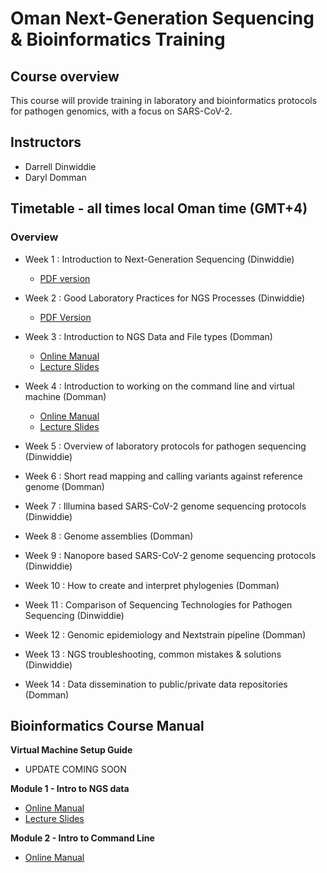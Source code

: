 # Oman Next-Generation Sequencing & Bioinformatics Training

## Course overview
This course will provide training in laboratory and bioinformatics protocols for pathogen genomics, with a focus on SARS-CoV-2.

## Instructors
- Darrell Dinwiddie
- Daryl Domman

## Timetable - all times local Oman time (GMT+4)
### Overview

- Week 1 : Introduction to Next-Generation Sequencing (Dinwiddie)
  - [PDF version](lectures/1_Introduction_to_Next_Gen_Sequencing.pdf)

- Week 2 : Good Laboratory Practices for NGS Processes (Dinwiddie)
  - [PDF Version](lectures/2_Good_Lab_Practices.pdf)

- Week 3 : Introduction to NGS Data and File types (Domman)
  - [Online Manual](manuals/01_Intro_to_NGS/module_Intro.md)
  - [Lecture Slides](lectures/3_Intro_to_NGS_Data.pdf)
- Week 4 : Introduction to working on the command line and virtual machine (Domman)
  - [Online Manual](manuals/02_Command_Line/Command_Line_Intro.md)
  - [Lecture Slides](lectures/4_Command_line_and_VM.pdf)

- Week 5 : Overview of laboratory protocols for pathogen sequencing (Dinwiddie)
- Week 6 : Short read mapping and calling variants against reference genome (Domman)
- Week 7 : Illumina based SARS-CoV-2 genome sequencing protocols (Dinwiddie)
- Week 8 : Genome assemblies (Domman)
- Week 9 : Nanopore based SARS-CoV-2 genome sequencing protocols (Dinwiddie)
- Week 10 : How to create and interpret phylogenies (Domman)
- Week 11 : Comparison of Sequencing Technologies for Pathogen Sequencing (Dinwiddie)
- Week 12 : Genomic epidemiology and Nextstrain pipeline (Domman)
- Week 13 : NGS troubleshooting, common mistakes & solutions (Dinwiddie)
- Week 14 : Data dissemination to public/private data repositories (Domman)

## Bioinformatics Course Manual
**Virtual Machine Setup Guide**
- UPDATE COMING SOON

**Module 1 - Intro to NGS data**
  - [Online Manual](manuals/01_Intro_to_NGS/module_Intro.md)
  - [Lecture Slides](lectures/3_Intro_to_NGS_Data.pdf)
 
**Module 2 - Intro to Command Line**
- [Online Manual](manuals/02_Command_Line/Command_Line_Intro.md)
